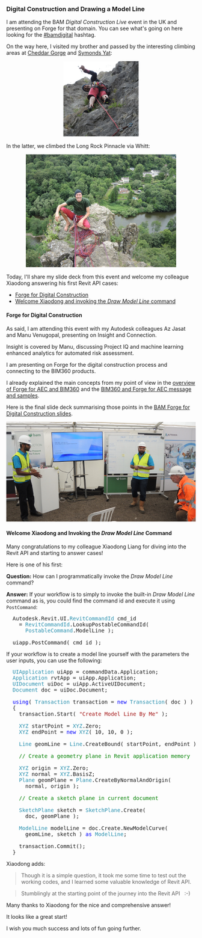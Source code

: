 <head>
<meta http-equiv="Content-Type" content="text/html; charset=utf-8">
<link rel="stylesheet" type="text/css" href="bc.css">
<!--
<script src="https://cdn.rawgit.com/google/code-prettify/master/loader/run_prettify.js" type="text/javascript"></script>
-->
</head>

<!---

- https://twitter.com/jeremytammik/status/1009750141748875264
  Forge for Digital Construction at #bamdigital with Az Jasat and @Manu_Venugopal, presenting on Insight and Connection #RevitAPI @AutodeskRevit #bim #dynamobim @AutodeskForge #ForgeDevCon

- 14337750 [Invoke the "Draw Model Line" Command]

 in the #RevitAPI @AutodeskRevit #bim #dynamobim @AutodeskForge #ForgeDevCon 

I am attending the BAM <i>Digital Construction Live</i> event in the UK and presenting on Forge for that domain.
Today, I'll share my slide deck from this event and welcome my colleague Xiaodong answering his first Revit API cases
&ndash; Forge for Digital Construction
&ndash; Welcome Xiaodong and invoking the <i>Draw Model Line</i> command...

--->

### Digital Construction and Drawing a Model Line

I am attending the BAM <i>Digital Construction Live</i> event in the UK and presenting on Forge for that domain.
You can see what's going on here looking for
the [#bamdigital](https://twitter.com/search?q=%23bamdigital) hashtag.

On the way here, I visited my brother and passed by the interesting climbing areas
at [Cheddar Gorge](https://en.wikipedia.org/wiki/Cheddar_Gorge)
and [Symonds Yat](https://en.wikipedia.org/wiki/Symonds_Yat):

<center>
<img src="img/119_jeremy_leading_600.jpg" alt="Cheddar Gorge" width="200"/>
</center>

In the latter, we climbed the Long Rock Pinnacle via Whitt:

<center>
<img src="img/143_jeremy_long_rock_pinnacle_800x600.jpg" alt="Long Rock Pinnacle" width="400"/>
</center>

Today, I'll share my slide deck from this event and welcome my colleague Xiaodong answering his first Revit API cases:

- [Forge for Digital Construction](#2) 
- [Welcome Xiaodong and invoking the *Draw Model Line* command](#3) 


#### <a name="2"></a> Forge for Digital Construction

As said, I am attending this event with my Autodesk colleagues Az Jasat and Manu Venugopal, presenting on Insight and Connection.

Insight is covered by Manu, discussing Project IQ and machine learning enhanced analytics for automated risk assessment.

I am presenting on Forge for the digital construction process and connecting to the BIM360 products.

I already explained the main concepts from my point of view in 
the [overview of Forge for AEC and BIM360](http://thebuildingcoder.typepad.com/blog/2018/06/forge-for-aec-and-bim360-overview.html) and
the [BIM360 and Forge for AEC message and samples](http://thebuildingcoder.typepad.com/blog/2018/06/bim360-and-forge-for-aec-real-message-and-samples.html).

Here is the final slide deck summarising those points in
the [BAM Forge for Digital Construction slides](zip/bam_bim360_forge_aec_slides.pdf).

<center>
<img src="img/187_manu_and_az_722x380.jpg" alt="Manu and Az at BAM Digital Construction Live" width="722"/>
</center>


#### <a name="3"></a> Welcome Xiaodong and Invoking the *Draw Model Line* Command

Many congratulations to my colleague Xiaodong Liang for diving into the Revit API and starting to answer cases!

Here is one of his first:

**Question:** How can I programmatically invoke the *Draw Model Line* command?

**Answer:** If your workflow is to simply to invoke the built-in *Draw Model Line* command as is, you could find the command id and execute it using `PostCommand`:

<pre class="code">
&nbsp;&nbsp;Autodesk.Revit.UI.<span style="color:#2b91af;">RevitCommandId</span>&nbsp;cmd_id
&nbsp;&nbsp;&nbsp;&nbsp;=&nbsp;<span style="color:#2b91af;">RevitCommandId</span>.LookupPostableCommandId(
&nbsp;&nbsp;&nbsp;&nbsp;&nbsp;&nbsp;<span style="color:#2b91af;">PostableCommand</span>.ModelLine&nbsp;);
 
&nbsp;&nbsp;uiapp.PostCommand(&nbsp;cmd_id&nbsp;);
</pre>

If your workflow is to create a model line yourself with the parameters the user inputs, you can use the following:

<pre class="code">
  <span style="color:#2b91af;">UIApplication</span>&nbsp;uiApp&nbsp;=&nbsp;commandData.Application;
  <span style="color:#2b91af;">Application</span>&nbsp;rvtApp&nbsp;=&nbsp;uiApp.Application;
  <span style="color:#2b91af;">UIDocument</span>&nbsp;uiDoc&nbsp;=&nbsp;uiApp.ActiveUIDocument;
  <span style="color:#2b91af;">Document</span>&nbsp;doc&nbsp;=&nbsp;uiDoc.Document;
   
  <span style="color:blue;">using</span>(&nbsp;<span style="color:#2b91af;">Transaction</span>&nbsp;transaction&nbsp;=&nbsp;<span style="color:blue;">new</span>&nbsp;<span style="color:#2b91af;">Transaction</span>(&nbsp;doc&nbsp;)&nbsp;)
  {
  &nbsp;&nbsp;transaction.Start(&nbsp;<span style="color:#a31515;">&quot;Create&nbsp;Model&nbsp;Line&nbsp;By&nbsp;Me&quot;</span>&nbsp;);
   
  &nbsp;&nbsp;<span style="color:#2b91af;">XYZ</span>&nbsp;startPoint&nbsp;=&nbsp;<span style="color:#2b91af;">XYZ</span>.Zero;
  &nbsp;&nbsp;<span style="color:#2b91af;">XYZ</span>&nbsp;endPoint&nbsp;=&nbsp;<span style="color:blue;">new</span>&nbsp;<span style="color:#2b91af;">XYZ</span>(&nbsp;10,&nbsp;10,&nbsp;0&nbsp;);
   
  &nbsp;&nbsp;<span style="color:#2b91af;">Line</span>&nbsp;geomLine&nbsp;=&nbsp;<span style="color:#2b91af;">Line</span>.CreateBound(&nbsp;startPoint,&nbsp;endPoint&nbsp;);
   
  &nbsp;&nbsp;<span style="color:green;">//&nbsp;Create&nbsp;a&nbsp;geometry&nbsp;plane&nbsp;in&nbsp;Revit&nbsp;application&nbsp;memory</span>
   
  &nbsp;&nbsp;<span style="color:#2b91af;">XYZ</span>&nbsp;origin&nbsp;=&nbsp;<span style="color:#2b91af;">XYZ</span>.Zero;
  &nbsp;&nbsp;<span style="color:#2b91af;">XYZ</span>&nbsp;normal&nbsp;=&nbsp;<span style="color:#2b91af;">XYZ</span>.BasisZ;
  &nbsp;&nbsp;<span style="color:#2b91af;">Plane</span>&nbsp;geomPlane&nbsp;=&nbsp;<span style="color:#2b91af;">Plane</span>.CreateByNormalAndOrigin(
  &nbsp;&nbsp;&nbsp;&nbsp;normal,&nbsp;origin&nbsp;);
   
  &nbsp;&nbsp;<span style="color:green;">//&nbsp;Create&nbsp;a&nbsp;sketch&nbsp;plane&nbsp;in&nbsp;current&nbsp;document</span>
   
  &nbsp;&nbsp;<span style="color:#2b91af;">SketchPlane</span>&nbsp;sketch&nbsp;=&nbsp;<span style="color:#2b91af;">SketchPlane</span>.Create(
  &nbsp;&nbsp;&nbsp;&nbsp;doc,&nbsp;geomPlane&nbsp;);
   
  &nbsp;&nbsp;<span style="color:#2b91af;">ModelLine</span>&nbsp;modelLine&nbsp;=&nbsp;doc.Create.NewModelCurve(
  &nbsp;&nbsp;&nbsp;&nbsp;geomLine,&nbsp;sketch&nbsp;)&nbsp;<span style="color:blue;">as</span>&nbsp;<span style="color:#2b91af;">ModelLine</span>;
   
  &nbsp;&nbsp;transaction.Commit();
  }
</pre>

Xiaodong adds:

> Though it is a simple question, it took me some time to test out the working codes, and I learned some valuable knowledge of Revit API.

> Stumblingly at the starting point of the journey into the Revit API &nbsp; :-)

Many thanks to Xiaodong for the nice and comprehensive answer!
 
It looks like a great start!
 
I wish you much success and lots of fun going further.
